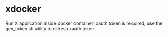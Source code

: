 # xdocker

Run X application inside docker container, xauth token is required, use the gen_token.sh utility to refresh xauth token